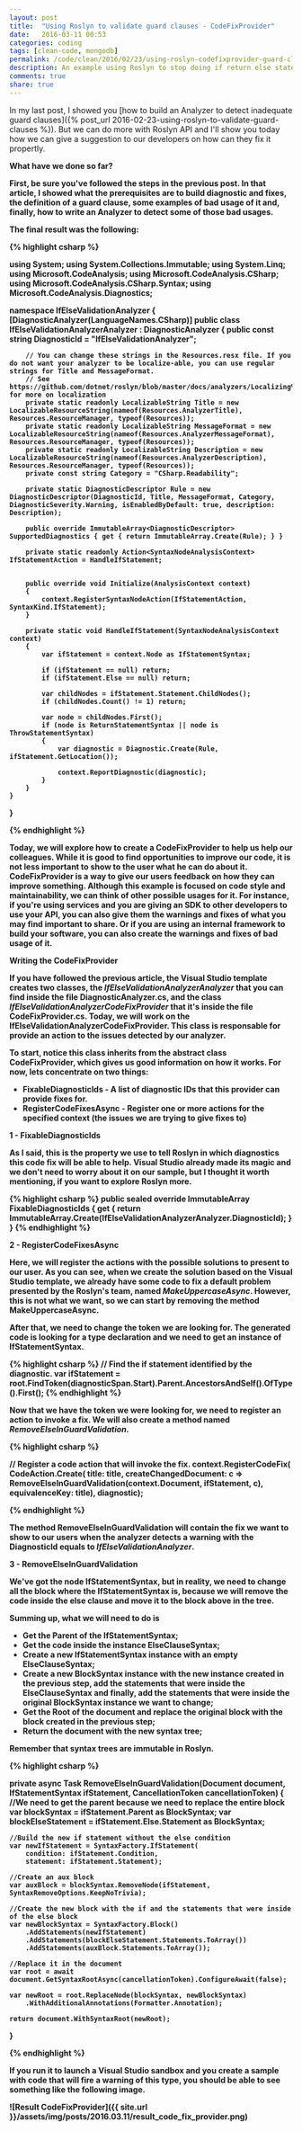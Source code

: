 ```yaml
---
layout: post
title:  "Using Roslyn to validate guard clauses - CodeFixProvider"
date:   2016-03-11 00:53
categories: coding
tags: [clean-code, mongodb]
permalink: /code/clean/2016/02/23/using-roslyn-codefixprovider-guard-clauses.html
description: An example using Roslyn to stop doing if return else statements. It's bad for maintainability and it is error prone.
comments: true
share: true
---
```


In my last post, I showed you [how to build an Analyzer to detect inadequate guard clauses]({% post_url 2016-02-23-using-roslyn-to-validate-guard-clauses %}). But we can do more with Roslyn API and I'll show you today how we can give a suggestion to our developers on how can they fix it propertly.

<b>What have we done so far?<b>

First, be sure you've followed the steps in the previous post. In that article, I showed what the prerequisites are to build diagnostic and fixes, the definition of a guard clause, some examples of bad usage of it and, finally, how to write an Analyzer to detect some of those bad usages.

The final result was the following:

{% highlight csharp %}

using System;
using System.Collections.Immutable;
using System.Linq;
using Microsoft.CodeAnalysis;
using Microsoft.CodeAnalysis.CSharp;
using Microsoft.CodeAnalysis.CSharp.Syntax;
using Microsoft.CodeAnalysis.Diagnostics;

namespace IfElseValidationAnalyzer
{
    [DiagnosticAnalyzer(LanguageNames.CSharp)]
    public class IfElseValidationAnalyzerAnalyzer : DiagnosticAnalyzer
    {
        public const string DiagnosticId = "IfElseValidationAnalyzer";

        // You can change these strings in the Resources.resx file. If you do not want your analyzer to be localize-able, you can use regular strings for Title and MessageFormat.
        // See https://github.com/dotnet/roslyn/blob/master/docs/analyzers/Localizing%20Analyzers.md for more on localization
        private static readonly LocalizableString Title = new LocalizableResourceString(nameof(Resources.AnalyzerTitle), Resources.ResourceManager, typeof(Resources));
        private static readonly LocalizableString MessageFormat = new LocalizableResourceString(nameof(Resources.AnalyzerMessageFormat), Resources.ResourceManager, typeof(Resources));
        private static readonly LocalizableString Description = new LocalizableResourceString(nameof(Resources.AnalyzerDescription), Resources.ResourceManager, typeof(Resources));
        private const string Category = "CSharp.Readability";

        private static DiagnosticDescriptor Rule = new DiagnosticDescriptor(DiagnosticId, Title, MessageFormat, Category, DiagnosticSeverity.Warning, isEnabledByDefault: true, description: Description);

        public override ImmutableArray<DiagnosticDescriptor> SupportedDiagnostics { get { return ImmutableArray.Create(Rule); } }

        private static readonly Action<SyntaxNodeAnalysisContext> IfStatementAction = HandleIfStatement;


        public override void Initialize(AnalysisContext context)
        {
            context.RegisterSyntaxNodeAction(IfStatementAction, SyntaxKind.IfStatement);
        }

        private static void HandleIfStatement(SyntaxNodeAnalysisContext context)
        {
            var ifStatement = context.Node as IfStatementSyntax;

            if (ifStatement == null) return;
            if (ifStatement.Else == null) return;

            var childNodes = ifStatement.Statement.ChildNodes();
            if (childNodes.Count() != 1) return;

            var node = childNodes.First();
            if (node is ReturnStatementSyntax || node is ThrowStatementSyntax)
            {
                var diagnostic = Diagnostic.Create(Rule, ifStatement.GetLocation());

                context.ReportDiagnostic(diagnostic);
            }
        }
    }
}

{% endhighlight %}

Today, we will explore how to create a CodeFixProvider to help us help our colleagues. While it is good to find opportunities to improve our code, it is not less important to show to the user what he can do about it. CodeFixProvider is a way to give our users feedback on how they can improve something. Although this example is focused on code style and maintainability, we can think of other possible usages for it. For instance, if you're using services and you are giving an SDK to other developers to use your API, you can also give them the warnings and fixes of what you may find important to share. Or if you are using an internal framework to build your software, you can also create the warnings and fixes of bad usage of it.

<b>Writing the CodeFixProvider</b>

If you have followed the previous article, the Visual Studio template creates two classes, the <i>IfElseValidationAnalyzerAnalyzer</i> that you can find inside the file DiagnosticAnalyzer.cs, and the class <i>IfElseValidationAnalyzerCodeFixProvider</i> that it's inside the file CodeFixProvider.cs.
Today, we will work on the IfElseValidationAnalyzerCodeFixProvider. This class is responsable for provide an action to the issues detected by our analyzer.

To start, notice this class inherits from the abstract class CodeFixProvider, which gives us good information on how it works. For now, lets concentrate on two things:

 - FixableDiagnosticIds - A list of diagnostic IDs that this provider can provide fixes for.
 - RegisterCodeFixesAsync - Register one or more actions for the specified context (the issues we are trying to give fixes to)

<b>1 - FixableDiagnosticIds</b>

As I said, this is the property we use to tell Roslyn in which diagnostics this code fix will be able to help. Visual Studio already made its magic and we don't need to worry about it on our sample, but I thought it worth mentioning, if you want to explore Roslyn more.

{% highlight csharp %}
public sealed override ImmutableArray<string> FixableDiagnosticIds
{
    get { return ImmutableArray.Create(IfElseValidationAnalyzerAnalyzer.DiagnosticId); }
}
{% endhighlight %}

<b>2 - RegisterCodeFixesAsync</b>

Here, we will register the actions with the possible solutions to present to our user. As you can see, when we create the solution based on the Visual Studio template, we already have some code to fix a default problem presented by the Roslyn's team, named <i>MakeUppercaseAsync</i>. However, this is not what we want, so we can start by removing the method MakeUppercaseAsync.

After that, we need to change the token we are looking for. The generated code is looking for a type declaration and we need to get an instance of IfStatementSyntax.

{% highlight csharp %}
// Find the if statement identified by the diagnostic.
var ifStatement = root.FindToken(diagnosticSpan.Start).Parent.AncestorsAndSelf().OfType<IfStatementSyntax>().First();
{% endhighlight %}

Now that we have the token we were looking for, we need to register an action to invoke a fix. We will also create a method named <i>RemoveElseInGuardValidation</i>.

{% highlight csharp %}

// Register a code action that will invoke the fix.
context.RegisterCodeFix(
    CodeAction.Create(
        title: title,
        createChangedDocument: c => RemoveElseInGuardValidation(context.Document, ifStatement, c),
        equivalenceKey: title),
    diagnostic);

{% endhighlight %}

The method RemoveElseInGuardValidation will contain the fix we want to show to our users when the analyzer detects a warning with the DiagnosticId equals to <i>IfElseValidationAnalyzer</i>.

<b>3 - RemoveElseInGuardValidation</b>

We've got the node IfStatementSyntax, but in reality, we need to change all the block where the IfStatementSyntax is, because we will remove the code inside the else clause and move it to the block above in the tree.

Summing up, what we will need to do is

 - Get the Parent of the IfStatementSyntax;
 - Get the code inside the instance ElseClauseSyntax;
 - Create a new IfStatementSyntax instance with an empty ElseClauseSyntax;
 - Create a new BlockSyntax instance with the new instance created in the previous step, add the statements that were inside the ElseClauseSyntax and finally, add the statements that were inside the original BlockSyntax instance we want to change;
 - Get the Root of the document and replace the original block with the block created in the previous step;
 - Return the document with the new syntax tree;

Remember that syntax trees are immutable in Roslyn.

{% highlight csharp %}

private async Task<Document> RemoveElseInGuardValidation(Document document, IfStatementSyntax ifStatement, CancellationToken cancellationToken)
{
    //We need to get the parent because we need to replace the entire block
    var blockSyntax = ifStatement.Parent as BlockSyntax;
    var blockElseStatement = ifStatement.Else.Statement as BlockSyntax;

    //Build the new if statement without the else condition
    var newIfStatement = SyntaxFactory.IfStatement(
        condition: ifStatement.Condition,
        statement: ifStatement.Statement);

    //Create an aux block
    var auxBlock = blockSyntax.RemoveNode(ifStatement, SyntaxRemoveOptions.KeepNoTrivia);

    //Create the new block with the if and the statements that were inside of the else block
    var newBlockSyntax = SyntaxFactory.Block()
        .AddStatements(newIfStatement)
        .AddStatements(blockElseStatement.Statements.ToArray())
        .AddStatements(auxBlock.Statements.ToArray());

    //Replace it in the document
    var root = await document.GetSyntaxRootAsync(cancellationToken).ConfigureAwait(false);

    var newRoot = root.ReplaceNode(blockSyntax, newBlockSyntax)
        .WithAdditionalAnnotations(Formatter.Annotation);

    return document.WithSyntaxRoot(newRoot);
}

{% endhighlight %}

If you run it to launch a Visual Studio sandbox and you create a sample with code that will fire a warning of this type, you should be able to see something like the following image.

![Result CodeFixProvider]({{ site.url }}/assets/img/posts/2016.03.11/result_code_fix_provider.png)
